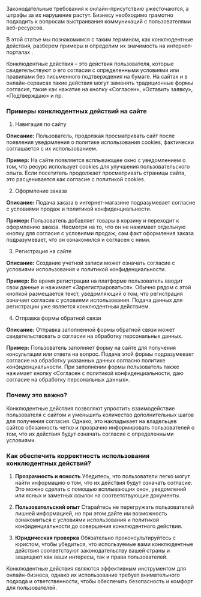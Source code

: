 Законодательные требования к онлайн-присутствию ужесточаются, а штрафы за их нарушение растут. Бизнесу необходимо грамотно подходить к вопросам выстраивания коммуникаций с пользователями веб-ресурсов.

В этой статье мы познакомимся с таким термином, как конклюдентные действия, разберем примеры и определим их значимость на интернет-порталах .

Конклюдентные действия – это действия пользователя, которые свидетельствуют о его согласии с определенными условиями или правилами без письменного подтверждения на бумаге. На сайтах и в онлайн-сервисах такие действия могут заменять традиционные формы согласия, такие как нажатие на кнопку «Согласен», «Оставить заявку», «Подтверждаю» и пр.

### Примеры конклюдентных действий на сайте


1.  Навигация по сайту

**Описание:** Пользователь, продолжая просматривать сайт после появления уведомления о политике использования cookies, фактически соглашается с их использованием.

**Пример:** На сайте появляется всплывающее окно с уведомлением о том, что ресурс использует cookies для улучшения пользовательского опыта. 
Если посетитель продолжает просматривать страницы сайта, это расценивается как согласие с политикой cookies.


2. Оформление заказа

**Описание:** Подача заказа в интернет-магазине подразумевает согласие с условиями продаж и политикой конфиденциальности.

**Пример:** Пользователь добавляет товары в корзину и переходит к оформлению заказа. Несмотря на то, что он не нажимает отдельную кнопку для согласия с 
условиями продаж, сам факт оформления заказа подразумевает, что он ознакомился и согласен с ними.


3. Регистрация на сайте

**Описание:** Создание учетной записи может означать согласие с условиями использования и политикой конфиденциальности.

**Пример:** Во время регистрации на платформе пользователь вводит свои данные и нажимает «Зарегистрироваться». Обычно рядом с этой кнопкой размещается текст, 
уведомляющий о том, что регистрация означает согласие с условиями использования. Подача данных для регистрации уже является конклюдентным действием.


4.	Отправка формы обратной связи

**Описание:** Отправка заполненной формы обратной связи может свидетельствовать о согласии на обработку персональных данных.

**Пример:** Пользователь заполняет форму на сайте для получения консультации или ответа на вопрос. Подача этой формы подразумевает согласие на обработку 
указанных данных согласно политике конфиденциальности. При заполнении формы пользователь также нажимает кнопку «Согласен с политикой конфиденциальности, даю согласие на обработку персональных данных».


### Почему это важно?

Конклюдентные действия позволяют упростить взаимодействие пользователя с сайтом и уменьшить количество дополнительных шагов для получения согласия. 
Однако, это накладывает на владельцев сайтов обязанность четко и прозрачно информировать пользователей о том, что их действия будут означать согласие с определенными условиями.

### Как обеспечить корректность использования конклюдентных действий?

1. **Прозрачность и ясность**
Убедитесь, что пользователи легко могут найти информацию о том, что их действия будут означать согласие. Это можно сделать с помощью всплывающих окон, уведомлений или ясных и заметных ссылок на соответствующие документы.

2. **Пользовательский опыт**
Старайтесь не перегружать пользователей лишней информацией, но при этом дайте им возможность ознакомиться с условиями использования и политикой конфиденциальности до совершения конклюдентного действия.

3. **Юридическая проверка**
Обязательно проконсультируйтесь с юристом, чтобы убедиться, что используемые вами конклюдентные действия соответствуют законодательству вашей страны и защищают как ваши интересы, так и права пользователей.

Конклюдентные действия являются эффективным инструментом для онлайн-бизнеса, однако их использование требует внимательного подхода и ответственности, чтобы обеспечить безопасность и комфорт для пользователей.